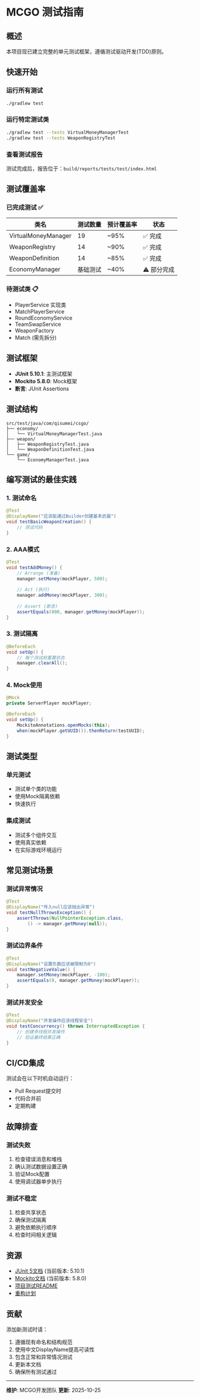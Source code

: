 # MCGO 测试指南

## 概述

本项目现已建立完整的单元测试框架，遵循测试驱动开发(TDD)原则。

## 快速开始

### 运行所有测试
```bash
./gradlew test
```

### 运行特定测试类
```bash
./gradlew test --tests VirtualMoneyManagerTest
./gradlew test --tests WeaponRegistryTest
```

### 查看测试报告
测试完成后，报告位于：`build/reports/tests/test/index.html`

## 测试覆盖率

### 已完成测试 ✅

| 类名 | 测试数量 | 预计覆盖率 | 状态 |
|-----|---------|-----------|------|
| VirtualMoneyManager | 19 | ~95% | ✅ 完成 |
| WeaponRegistry | 14 | ~90% | ✅ 完成 |
| WeaponDefinition | 14 | ~85% | ✅ 完成 |
| EconomyManager | 基础测试 | ~40% | ⚠️ 部分完成 |

### 待测试类 📋

- PlayerService 实现类
- MatchPlayerService
- RoundEconomyService
- TeamSwapService
- WeaponFactory
- Match (需先拆分)

## 测试框架

- **JUnit 5.10.1**: 主测试框架
- **Mockito 5.8.0**: Mock框架
- **断言**: JUnit Assertions

## 测试结构

```
src/test/java/com/qisumei/csgo/
├── economy/
│   └── VirtualMoneyManagerTest.java
├── weapon/
│   ├── WeaponRegistryTest.java
│   └── WeaponDefinitionTest.java
└── game/
    └── EconomyManagerTest.java
```

## 编写测试的最佳实践

### 1. 测试命名
```java
@Test
@DisplayName("应该能通过Builder创建基本武器")
void testBasicWeaponCreation() {
    // 测试代码
}
```

### 2. AAA模式
```java
@Test
void testAddMoney() {
    // Arrange (准备)
    manager.setMoney(mockPlayer, 500);
    
    // Act (执行)
    manager.addMoney(mockPlayer, 300);
    
    // Assert (断言)
    assertEquals(800, manager.getMoney(mockPlayer));
}
```

### 3. 测试隔离
```java
@BeforeEach
void setUp() {
    // 每个测试前重置状态
    manager.clearAll();
}
```

### 4. Mock使用
```java
@Mock
private ServerPlayer mockPlayer;

@BeforeEach
void setUp() {
    MockitoAnnotations.openMocks(this);
    when(mockPlayer.getUUID()).thenReturn(testUUID);
}
```

## 测试类型

### 单元测试
- 测试单个类的功能
- 使用Mock隔离依赖
- 快速执行

### 集成测试
- 测试多个组件交互
- 使用真实依赖
- 在实际游戏环境运行

## 常见测试场景

### 测试异常情况
```java
@Test
@DisplayName("传入null应该抛出异常")
void testNullThrowsException() {
    assertThrows(NullPointerException.class, 
        () -> manager.getMoney(null));
}
```

### 测试边界条件
```java
@Test
@DisplayName("设置负数应该被限制为0")
void testNegativeValue() {
    manager.setMoney(mockPlayer, -100);
    assertEquals(0, manager.getMoney(mockPlayer));
}
```

### 测试并发安全
```java
@Test
@DisplayName("并发操作应该线程安全")
void testConcurrency() throws InterruptedException {
    // 创建多线程并发操作
    // 验证最终结果正确
}
```

## CI/CD集成

测试会在以下时机自动运行：
- Pull Request提交时
- 代码合并前
- 定期构建

## 故障排查

### 测试失败
1. 检查错误消息和堆栈
2. 确认测试数据设置正确
3. 验证Mock配置
4. 使用调试器单步执行

### 测试不稳定
1. 检查共享状态
2. 确保测试隔离
3. 避免依赖执行顺序
4. 检查时间相关逻辑

## 资源

- [JUnit 5文档](https://junit.org/junit5/docs/current/user-guide/) (当前版本: 5.10.1)
- [Mockito文档](https://javadoc.io/doc/org.mockito/mockito-core/latest/org/mockito/Mockito.html) (当前版本: 5.8.0)
- [项目测试README](src/test/java/README.md)
- [重构计划](docs/REFACTORING_PLAN.md)

## 贡献

添加新测试时请：
1. 遵循现有命名和结构规范
2. 使用中文DisplayName提高可读性
3. 包含正常和异常情况测试
4. 更新本文档
5. 确保所有测试通过

---

**维护**: MCGO开发团队
**更新**: 2025-10-25
